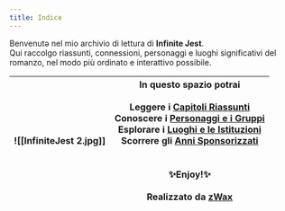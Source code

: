 ```yaml
---
title: Indice
---
```

Benvenutə nel mio archivio di lettura di **Infinite Jest**.  
Qui raccolgo riassunti, connessioni, personaggi e luoghi significativi del romanzo, nel modo più ordinato e interattivo possibile.

| ![[InfiniteJest 2.jpg]] | In questo spazio potrai<br><br>Leggere i [Capitoli Riassunti](CAPITOLI/)<br>Conoscere i [Personaggi e i Gruppi](PERSONAGGI/)<br>Esplorare i [Luoghi e le Istituzioni](LUOGHI/)<br>Scorrere gli [Anni Sponsorizzati](CALENDARIO/)<br><br><br>✨Enjoy!✨<br><br>Realizzato da [zWax](https://linktr.ee/zWax) |
| ----------------------- | -------------------------------------------------------------------------------------------------------------------------------------------------------------------------------------------------------------------------------------------------------------------------------------------------------- |
